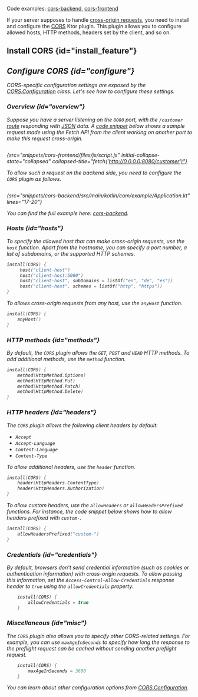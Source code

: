 [//]: # (title: CORS)

<microformat>
<p>
Code examples: 
<a href="https://github.com/ktorio/ktor-documentation/tree/main/codeSnippets/snippets/cors-backend">cors-backend</a>, 
<a href="https://github.com/ktorio/ktor-documentation/tree/main/codeSnippets/snippets/cors-frontend">cors-frontend</a>
</p>
</microformat>

If your server supposes to handle [cross-origin requests](https://developer.mozilla.org/en-US/docs/Web/HTTP/CORS), you need to install and configure the [CORS](https://api.ktor.io/ktor-server/ktor-server-core/ktor-server-core/io.ktor.features/-c-o-r-s/index.html) Ktor plugin. This plugin allows you to configure allowed hosts, HTTP methods, headers set by the client, and so on.

## Install CORS {id="install_feature"}
<var name="feature_name" value="CORS"/>
<include src="lib.xml" include-id="install_feature"/>


## Configure CORS {id="configure"}

CORS-specific configuration settings are exposed by the [CORS.Configuration](https://api.ktor.io/ktor-server/ktor-server-core/ktor-server-core/io.ktor.features/-c-o-r-s/-configuration/index.html) class. Let's see how to configure these settings.

### Overview {id="overview"}

Suppose you have a server listening on the `8080` port, with the `/customer` [route](Routing_in_Ktor.md) responding with [JSON](serialization.md#send_data) data. A [code snippet](https://github.com/ktorio/ktor-documentation/tree/main/codeSnippets/snippets/cors-frontend) below shows a sample request made using the Fetch API from the client working on another port to make this request cross-origin.

```javascript
```
{src="snippets/cors-frontend/files/js/script.js" initial-collapse-state="collapsed" collapsed-title="fetch('http://0.0.0.0:8080/customer')"}

To allow such a request on the backend side, you need to configure the `CORS` plugin as follows.

```kotlin
```
{src="snippets/cors-backend/src/main/kotlin/com/example/Application.kt" lines="17-20"}

You can find the full example here: [cors-backend](https://github.com/ktorio/ktor-documentation/tree/main/codeSnippets/snippets/cors-backend).


### Hosts {id="hosts"}
To specify the allowed host that can make cross-origin requests, use the `host` function. Apart from the hostname, you can specify a port number, a list of subdomains, or the supported HTTP schemes.

```kotlin
install(CORS) {
     host("client-host")
     host("client-host:5000")
     host("client-host", subDomains = listOf("en", "de", "es"))
     host("client-host", schemes = listOf("http", "https"))
}
```

To allows cross-origin requests from any host, use the `anyHost` function.

```kotlin
install(CORS) {
    anyHost()
}
```


### HTTP methods {id="methods"}

By default, the `CORS` plugin allows the `GET`, `POST` and `HEAD` HTTP methods. To add additional methods, use the `method` function.

```kotlin
install(CORS) {
    method(HttpMethod.Options)
    method(HttpMethod.Put)
    method(HttpMethod.Patch)
    method(HttpMethod.Delete)
}
```


### HTTP headers {id="headers"}

The `CORS` plugin allows the following client headers by default:
* `Accept`
* `Accept-Language`
* `Content-Language`
* `Content-Type`

To allow additional headers, use the `header` function.
```kotlin
install(CORS) {
    header(HttpHeaders.ContentType)
    header(HttpHeaders.Authorization)
}
```

To allow custom headers, use the `allowHeaders` or `allowHeadersPrefixed` functions. For instance, the code snippet below shows how to allow headers prefixed with `custom-`.

```kotlin
install(CORS) {
    allowHeadersPrefixed("custom-")
}
```

### Credentials {id="credentials"}

By default, browsers don't send credential information (such as cookies or authentication information) with cross-origin requests. To allow passing this information, set the `Access-Control-Allow-Credentials` response header to `true` using the `allowCredentials` property.

```kotlin
    install(CORS) {
        allowCredentials = true
    }
```



### Miscellaneous {id="misc"}

The `CORS` plugin also allows you to specify other CORS-related settings. For example, you can use `maxAgeInSeconds` to specify how long the response to the preflight request can be cached without sending another preflight request.

```kotlin
    install(CORS) {
        maxAgeInSeconds = 3600
    }
```

You can learn about other configuration options from [CORS.Configuration](https://api.ktor.io/ktor-server/ktor-server-core/ktor-server-core/io.ktor.features/-c-o-r-s/-configuration/index.html).